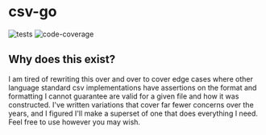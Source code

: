 # csv-go

![tests](https://github.com/josephcopenhaver/csv-go/actions/workflows/tests.yaml/badge.svg)
![code-coverage](https://img.shields.io/badge/code_coverage-100%25-rgb%2852%2C208%2C88%29)

## Why does this exist?
I am tired of rewriting this over and over to cover edge cases where other language standard csv implementations have assertions on the format and formatting I cannot guarantee are valid for a given file and how it was constructed. I've written variations that cover far fewer concerns over the years, and I figured I'll make a superset of one that does everything I need. Feel free to use however you may wish.
